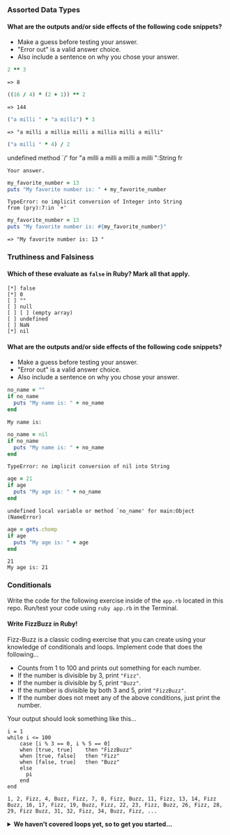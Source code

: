 ### Assorted Data Types

#### What are the outputs and/or side effects of the following code snippets?

- Make a guess before testing your answer.
- "Error out" is a valid answer choice.
- Also include a sentence on why you chose your answer.

```rb
2 ** 3
```

```text
=> 8
```

```rb
((16 / 4) * (2 + 1)) ** 2
```

```text
=> 144
```

```rb
("a milli " + "a milli") * 3
```

```text
=> "a milli a millia milli a millia milli a milli"
```

```rb
("a milli " * 4) / 2
```

undefined method `/' for "a milli a milli a milli a milli ":String
fr

```text
Your answer.
```

```rb
my_favorite_number = 13
puts "My favorite number is: " + my_favorite_number
```

```text
TypeError: no implicit conversion of Integer into String
from (pry):7:in `+'
```

```rb
my_favorite_number = 13
puts "My favorite number is: #{my_favorite_number}"
```

```text
=> "My favorite number is: 13 "
```

### Truthiness and Falsiness

#### Which of these evaluate as `false` in Ruby? Mark all that apply.

```text
[*] false
[*] 0
[ ] ""
[ ] null
[ ] [ ] (empty array)
[ ] undefined
[ ] NaN
[*] nil
```

#### What are the outputs and/or side effects of the following code snippets?

- Make a guess before testing your answer.
- "Error out" is a valid answer choice.
- Also include a sentence on why you chose your answer.

```rb
no_name = ""
if no_name
  puts "My name is: " + no_name
end
```

```text
My name is:
```

```rb
no_name = nil
if no_name
  puts "My name is: " + no_name
end
```

```text
TypeError: no implicit conversion of nil into String
```

```rb
age = 21
if age
  puts "My age is: " + no_name
end
```

```text
undefined local variable or method `no_name' for main:Object (NameError)

```

```rb
age = gets.chomp
if age
  puts "My age is: " + age
end
```

```text
21
My age is: 21
```

### Conditionals

Write the code for the following exercise inside of the `app.rb` located in this repo. Run/test your code using `ruby app.rb` in the Terminal.

#### Write FizzBuzz in Ruby!

Fizz-Buzz is a classic coding exercise that you can create using your knowledge of conditionals and loops. Implement code that does the following...

- Counts from 1 to 100 and prints out something for each number.
- If the number is divisible by 3, print `"Fizz"`.
- If the number is divisible by 5, print `"Buzz"`.
- If the number is divisible by both 3 and 5, print `"FizzBuzz"`.
- If the number does not meet any of the above conditions, just print the number.

Your output should look something like this...

```
i = 1
while i <= 100
    case [i % 3 == 0, i % 5 == 0]
    when [true, true]    then "FizzBuzz"
    when [true, false]   then "Fizz"
    when [false, true]   then "Buzz"
    else
      pi
    end
end

1, 2, Fizz, 4, Buzz, Fizz, 7, 8, Fizz, Buzz, 11, Fizz, 13, 14, Fizz Buzz, 16, 17, Fizz, 19, Buzz, Fizz, 22, 23, Fizz, Buzz, 26, Fizz, 28, 29, Fizz Buzz, 31, 32, Fizz, 34, Buzz, Fizz, ...
```

<details>
  <summary><strong>We haven't covered loops yet, so to get you started...</strong></summary>

```rb
i = 1
while i <= 100
  # Your code goes in here.
end
```

</details>
